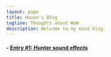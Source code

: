 ```yaml
---
layout: page
title: Haven's Blog
tagline: Thoughts about WoW
description: Welcome to my mind blog.
---
```


#### - [Entry #1: Hunter sound effects](pages/Blog1.html)

